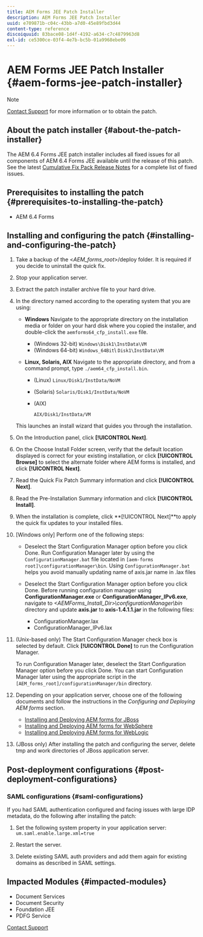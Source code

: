 ```yaml
---
title: AEM Forms JEE Patch Installer
description: AEM Forms JEE Patch Installer
uuid: e709871b-c04c-43bb-a7d0-45e89fbd3d44
content-type: reference
discoiquuid: 83bace08-1d4f-4192-a634-c7c4879963d8
exl-id: ce5300ce-03f4-4e7b-bc5b-01a9968ebe06
---
```

# AEM Forms JEE Patch Installer {#aem-forms-jee-patch-installer}

>[!NOTE]
>
>[Contact Support](https://www.adobe.com/account/sign-in.supportportal.html) for more information or to obtain the patch.

## About the patch installer {#about-the-patch-installer}

The AEM 6.4 Forms JEE patch installer includes all fixed issues for all components of AEM 6.4 Forms JEE available until the release of this patch. See the latest  [Cumulative Fix Pack Release Notes](cfp-release-notes.md) for a complete list of fixed issues.

## Prerequisites to installing the patch {#prerequisites-to-installing-the-patch}

* AEM 6.4 Forms

## Installing and configuring the patch {#installing-and-configuring-the-patch}

1. Take a backup of the &lt;*AEM_forms_root*&gt;/deploy folder. It is required if you decide to uninstall the quick fix.
1. Stop your application server.
1. Extract the patch installer archive file to your hard drive.
1. In the directory named according to the operating system that you are using:

    * **Windows** 
      Navigate to the appropriate directory on the installation media or folder on your hard disk where you copied the installer, and double-click the `aemforms64_cfp_install.exe` file.

        * (Windows 32-bit) `Windows\Disk1\InstData\VM`
        * (Windows 64-bit) `Windows_64Bit`\ `Disk1\InstData\VM`

    * **Linux, Solaris, AIX** 
      Navigate to the appropriate directory, and from a command prompt, type `./aem64_cfp_install.bin`.

        * (Linux) `Linux/Disk1/InstData/NoVM`
        * (Solaris) `Solaris/Disk1/InstData/NoVM`
        * (AIX)
        
          ```        
          AIX/Disk1/InstData/VM
          ```

   This launches an install wizard that guides you through the installation.

1. On the Introduction panel, click **[!UICONTROL Next]**.
1. On the Choose Install Folder screen, verify that the default location displayed is correct for your existing installation, or click **[!UICONTROL Browse]** to select the alternate folder where AEM forms  is installed, and click **[!UICONTROL Next]**.

1. Read the Quick Fix Patch Summary information and click **[!UICONTROL Next]**.
1. Read the Pre-Installation Summary information and click **[!UICONTROL Install]**.
1. When the installation is complete, click **[!UICONTROL Next]**to apply the quick fix updates to your installed files.
1. [Windows only] Perform one of the following steps:

    * Deselect the Start Configuration Manager option before you click Done. Run Configuration Manager later by using the `ConfigurationManager.bat` file located in `[aem-forms root]\configurationManager\bin`. Using `ConfigurationManager.bat` helps you avoid manually updating name of axis.jar name in .lax files
    * Deselect the Start Configuration Manager option before you click Done. Before running configuration manager using **ConfigurationManager.exe** or **ConfigurationManager_IPv6.exe**, navigate to *&lt;AEMForms_Install_Dir&gt;\configurationManager\bin* directory and update **axis.jar** to **axis-1.4.1.1.jar** in the following files:

      * ConfigurationManager.lax
      * ConfigurationManager_IPv6.lax

1. (Unix-based only) The Start Configuration Manager check box is selected by default. Click **[!UICONTROL Done]** to run the Configuration Manager.

   To run Configuration Manager later, deselect the Start Configuration Manager option before you click Done. You can start Configuration Manager later using the appropriate script in the `[AEM_forms_root]/configurationManager/bin` directory.

1. Depending on your application server, choose one of the following documents and follow the instructions in the *Configuring and Deploying AEM forms* section.

    * [Installing and Deploying AEM forms for JBoss](http://www.adobe.com/go/learn_aemforms_installJBoss_64)
    * [Installing and Deploying AEM forms for WebSphere](http://www.adobe.com/go/learn_aemforms_installWebSphere_64)
    * [Installing and Deploying AEM forms for WebLogic](http://www.adobe.com/go/learn_aemforms_installWebLogic_64)

1. (JBoss only) After installing the patch and configuring the server, delete  tmp  and work directories of JBoss application server.

## Post-deployment configurations {#post-deployment-configurations}

### SAML configurations {#saml-configurations}

If you had SAML authentication configured and facing issues with large IDP metadata, do the following after installing the patch:

1. Set the following system property in your application server:  
   `um.saml.enable.large.xml=true`

1. Restart the server.
1. Delete existing SAML auth providers and add them again for existing domains as described in SAML settings.

## Impacted Modules {#impacted-modules}

* Document Services  
* Document Security
* Foundation JEE
* PDFG Service

[Contact Support](https://www.adobe.com/account/sign-in.supportportal.html)
